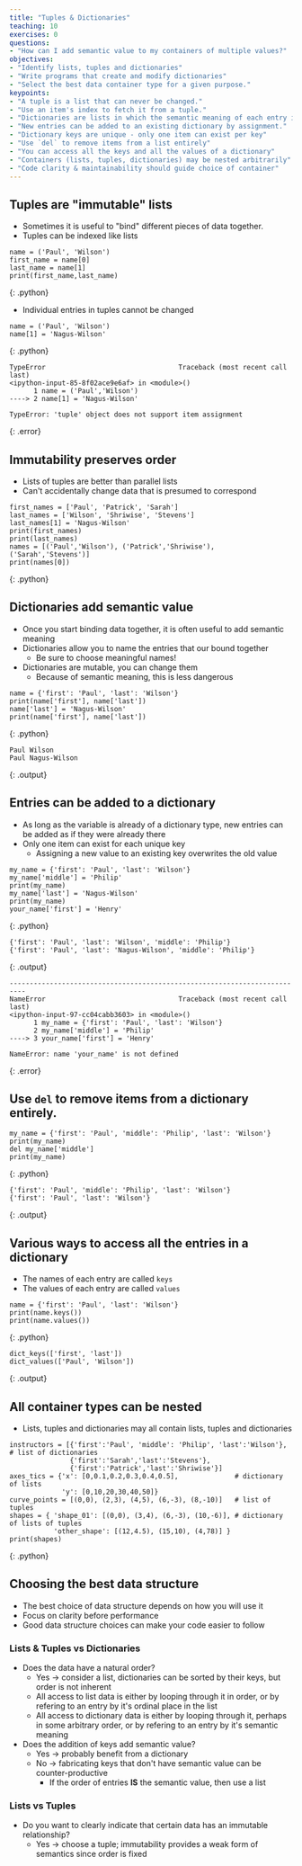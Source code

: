 ```yaml
---
title: "Tuples & Dictionaries"
teaching: 10
exercises: 0
questions:
- "How can I add semantic value to my containers of multiple values?"
objectives:
- "Identify lists, tuples and dictionaries"
- "Write programs that create and modify dictionaries"
- "Select the best data container type for a given purpose."
keypoints:
- "A tuple is a list that can never be changed."
- "Use an item's index to fetch it from a tuple."
- "Dictionaries are lists in which the semantic meaning of each entry is more important than its order."
- "New entries can be added to an existing dictionary by assignment."
- "Dictionary keys are unique - only one item can exist per key"
- "Use `del` to remove items from a list entirely"
- "You can access all the keys and all the values of a dictionary"
- "Containers (lists, tuples, dictionaries) may be nested arbitrarily"
- "Code clarity & maintainability should guide choice of container"
---
```

## Tuples are "immutable" lists

*   Sometimes it is useful to "bind" different pieces of data together.
*   Tuples can be indexed like lists

~~~
name = ('Paul', 'Wilson')
first_name = name[0]
last_name = name[1]
print(first_name,last_name)
~~~
{: .python}

*   Individual entries in tuples cannot be changed

~~~
name = ('Paul', 'Wilson')
name[1] = 'Nagus-Wilson'
~~~
{: .python}
~~~
TypeError                                 Traceback (most recent call last)
<ipython-input-85-8f02ace9e6af> in <module>()
      1 name = ('Paul','Wilson')
----> 2 name[1] = 'Nagus-Wilson'

TypeError: 'tuple' object does not support item assignment
~~~
{: .error}

## Immutability preserves order

*   Lists of tuples are better than parallel lists
*   Can't accidentally change data that is presumed to correspond

~~~
first_names = ['Paul', 'Patrick', 'Sarah']
last_names = ['Wilson', 'Shriwise', 'Stevens']
last_names[1] = 'Nagus-Wilson'
print(first_names)
print(last_names)
names = [('Paul','Wilson'), ('Patrick','Shriwise'), ('Sarah','Stevens')]
print(names[0])
~~~
{: .python}

## Dictionaries add semantic value

*    Once you start binding data together, it is often useful to add
     semantic meaning
*    Dictionaries allow you to name the entries that our bound together
     * Be sure to choose meaningful names!
*    Dictionaries are mutable, you can change them
     *   Because of semantic meaning, this is less dangerous
~~~
name = {'first': 'Paul', 'last': 'Wilson'}
print(name['first'], name['last'])
name['last'] = 'Nagus-Wilson'
print(name['first'], name['last'])
~~~
{: .python}
~~~
Paul Wilson
Paul Nagus-Wilson
~~~
{: .output}

## Entries can be added to a dictionary

*    As long as the variable is already of a dictionary type, new entries can be
     added as if they were already there
*    Only one item can exist for each unique key
     * Assigning a new value to an existing key overwrites the old value

~~~
my_name = {'first': 'Paul', 'last': 'Wilson'}
my_name['middle'] = 'Philip'
print(my_name)
my_name['last'] = 'Nagus-Wilson'
print(my_name)
your_name['first'] = 'Henry'
~~~
{: .python}
~~~
{'first': 'Paul', 'last': 'Wilson', 'middle': 'Philip'}
{'first': 'Paul', 'last': 'Nagus-Wilson', 'middle': 'Philip'}
~~~
{: .output}
~~~
--------------------------------------------------------------------------
NameError                                 Traceback (most recent call last)
<ipython-input-97-cc04cabb3603> in <module>()
      1 my_name = {'first': 'Paul', 'last': 'Wilson'}
      2 my_name['middle'] = 'Philip'
----> 3 your_name['first'] = 'Henry'

NameError: name 'your_name' is not defined
~~~
{: .error}


## Use `del` to remove items from a dictionary entirely.

~~~
my_name = {'first': 'Paul', 'middle': 'Philip', 'last': 'Wilson'}
print(my_name)
del my_name['middle']
print(my_name)
~~~
{: .python}
~~~
{'first': 'Paul', 'middle': 'Philip', 'last': 'Wilson'}
{'first': 'Paul', 'last': 'Wilson'}
~~~
{: .output}

## Various ways to access all the entries in a dictionary

*   The names of each entry are called `keys`
*   The values of each entry are called `values`

~~~
name = {'first': 'Paul', 'last': 'Wilson'}
print(name.keys())
print(name.values())
~~~
{: .python}
~~~
dict_keys(['first', 'last'])
dict_values(['Paul', 'Wilson'])
~~~
{: .output}


## All container types can be nested

*   Lists, tuples and dictionaries may all contain lists, tuples and dictionaries

~~~
instructors = [{'first':'Paul', 'middle': 'Philip', 'last':'Wilson'},       # list of dictionaries
               {'first':'Sarah','last':'Stevens'},
               {'first':'Patrick','last':'Shriwise'}]
axes_tics = {'x': [0,0.1,0.2,0.3,0.4,0.5],              # dictionary of lists
             'y': [0,10,20,30,40,50]}
curve_points = [(0,0), (2,3), (4,5), (6,-3), (8,-10)]   # list of tuples
shapes = { 'shape_01': [(0,0), (3,4), (6,-3), (10,-6)], # dictionary of lists of tuples
           'other_shape': [(12,4.5), (15,10), (4,78)] }
print(shapes)
~~~
{: .python}

## Choosing the best data structure

*   The best choice of data structure depends on how you will use it
*   Focus on clarity before performance
*   Good data structure choices can make your code easier to follow

### Lists & Tuples vs Dictionaries

*   Does the data have a natural order?
    *  Yes &rarr; consider a list, dictionaries can be sorted by their keys, but 
       order is not inherent
    *  All access to list data is either by looping through it in order, or by 
       refering to an entry by it's ordinal place in the list
    *  All access to dictionary data is either by looping through it, perhaps 
       in some arbitrary order, or by refering to an entry by it's semantic meaning
*   Does the addition of keys add semantic value?
    *  Yes &rarr; probably benefit from a dictionary
    *  No  &rarr; fabricating keys that don't have semantic value can be counter-productive
        * If the order of entries **IS** the semantic value, then use a list

### Lists vs Tuples

*   Do you want to clearly indicate that certain data has an immutable relationship?
    * Yes &rarr; choose a tuple; immutability provides a weak form of semantics
      since order is fixed
